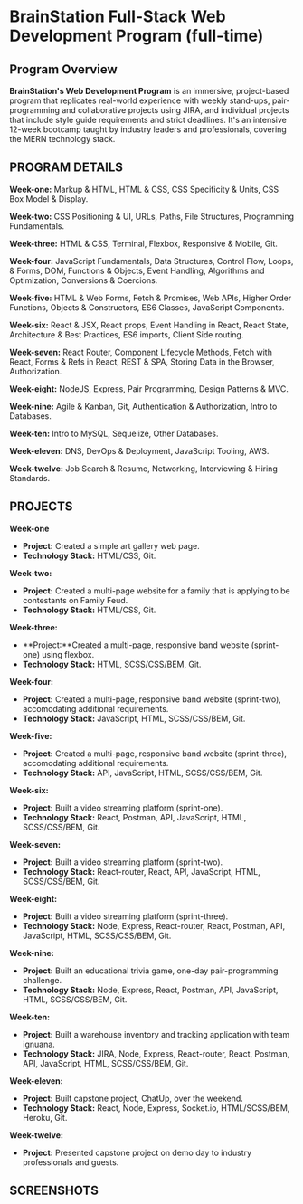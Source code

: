 # BrainStation Full-Stack Web Development Program (full-time)

## Program Overview

**BrainStation's Web Development Program** is an immersive, project-based program that replicates real-world experience with weekly stand-ups, pair-programming and collaborative projects using JIRA, and individual projects that include style guide requirements and strict deadlines. It's an intensive 12-week bootcamp taught by industry leaders and professionals, covering the MERN technology stack. 

## PROGRAM DETAILS

**Week-one:** Markup & HTML, HTML & CSS, CSS Specificity & Units, CSS Box Model & Display.

**Week-two:** CSS Positioning & UI, URLs, Paths, File Structures, Programming Fundamentals.

**Week-three:** HTML & CSS, Terminal, Flexbox, Responsive & Mobile, Git.

**Week-four:** JavaScript Fundamentals, Data Structures, Control Flow, Loops, & Forms, DOM, Functions & Objects, Event Handling,                     Algorithms and Optimization, Conversions & Coercions.

**Week-five:** HTML & Web Forms, Fetch & Promises, Web APIs, Higher Order Functions, Objects & Constructors, ES6 Classes,                            JavaScript Components. 

**Week-six:** React & JSX, React props, Event Handling in React, React State, Architecture & Best Practices, ES6 imports,                           Client Side routing. 

**Week-seven:** React Router, Component Lifecycle Methods, Fetch with React, Forms & Refs in React, REST & SPA, Storing Data in                       the Browser, Authorization.

**Week-eight:** NodeJS, Express, Pair Programming, Design Patterns & MVC.

**Week-nine:** Agile & Kanban, Git, Authentication & Authorization, Intro to Databases.
      
**Week-ten:** Intro to MySQL, Sequelize, Other Databases.
       
**Week-eleven:** DNS, DevOps & Deployment, JavaScript Tooling, AWS.
      
**Week-twelve:** Job Search & Resume, Networking, Interviewing & Hiring Standards.
       
## PROJECTS

**Week-one**
  * **Project:** Created a simple art gallery web page. 
  * **Technology Stack:** HTML/CSS, Git.

**Week-two:** 
  * **Project:** Created a multi-page website for a family that is applying to be contestants on Family Feud.
  * **Technology Stack:** HTML/CSS, Git.

**Week-three:** 
  * **Project:**Created a multi-page, responsive band website (sprint-one) using flexbox.
  * **Technology Stack:**  HTML, SCSS/CSS/BEM, Git.

**Week-four:** 
  * **Project:** Created a multi-page, responsive band website (sprint-two), accomodating additional requirements.
  * **Technology Stack:**  JavaScript, HTML, SCSS/CSS/BEM, Git.

**Week-five:** 
  * **Project:** Created a multi-page, responsive band website (sprint-three), accomodating additional requirements.
  * **Technology Stack:** API, JavaScript, HTML, SCSS/CSS/BEM, Git.

**Week-six:** 
  * **Project:** Built a video streaming platform (sprint-one).
  * **Technology Stack:** React, Postman, API, JavaScript, HTML, SCSS/CSS/BEM, Git. 

**Week-seven:** 
  * **Project:** Built a video streaming platform (sprint-two).
  * **Technology Stack:** React-router, React, API, JavaScript, HTML, SCSS/CSS/BEM, Git. 

**Week-eight:** 
  * **Project:** Built a video streaming platform (sprint-three).
  * **Technology Stack:** Node, Express, React-router, React, Postman, API, JavaScript, HTML, SCSS/CSS/BEM, Git.

**Week-nine:** 
  * **Project:** Built an educational trivia game, one-day pair-programming challenge.
  * **Technology Stack:** Node, Express, React, Postman, API, JavaScript, HTML, SCSS/CSS/BEM, Git.

**Week-ten:** 
  * **Project:** Built a warehouse inventory and tracking application with team ignuana.
  * **Technology Stack:** JIRA, Node, Express, React-router, React, Postman, API, JavaScript, HTML, SCSS/CSS/BEM, Git.

**Week-eleven:** 
  * **Project:** Built capstone project, ChatUp, over the weekend.
  * **Technology Stack:** React, Node, Express, Socket.io, HTML/SCSS/BEM, Heroku, Git. 
 
**Week-twelve:** 
  * **Project:** Presented capstone project on demo day to industry professionals and guests.

## SCREENSHOTS